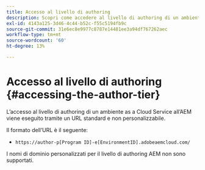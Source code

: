 ```yaml
---
title: Accesso al livello di authoring
description: Scopri come accedere al livello di authoring di un ambiente as a Cloud Service AEM.
exl-id: 4143a125-3d46-4c44-b52c-f55c5194fb9c
source-git-commit: 31e6ec8e9977c8787e14481ee3a94df767262aec
workflow-type: tm+mt
source-wordcount: '60'
ht-degree: 13%

---
```


# Accesso al livello di authoring {#accessing-the-author-tier}

L’accesso al livello di authoring di un ambiente as a Cloud Service all’AEM viene eseguito tramite un URL standard e non personalizzabile.

Il formato dell’URL è il seguente:

* `https://author-p[Program ID]-e[EnvironmentID].adobeaemcloud.com/`

I nomi di dominio personalizzati per il livello di authoring AEM non sono supportati.
